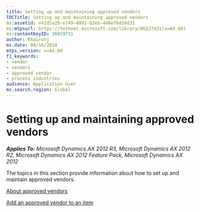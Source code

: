 ```yaml
---
title: Setting up and maintaining approved vendors
TOCTitle: Setting up and maintaining approved vendors
ms:assetid: e41d5a29-e749-4991-b2eb-448ef6d16d31
ms:mtpsurl: https://technet.microsoft.com/library/Hh227431(v=AX.60)
ms:contentKeyID: 36059731
author: Khairunj
ms.date: 04/18/2014
mtps_version: v=AX.60
f1_keywords:
- vendor
- vendors
- approved vendor
- process industries
audience: Application User
ms.search.region: Global
---
```


# Setting up and maintaining approved vendors 


_**Applies To:** Microsoft Dynamics AX 2012 R3, Microsoft Dynamics AX 2012 R2, Microsoft Dynamics AX 2012 Feature Pack, Microsoft Dynamics AX 2012_

The topics in this section provide information about how to set up and maintain approved vendors.

[About approved vendors](about-approved-vendors.md)

[Add an approved vendor to an item](add-an-approved-vendor-to-an-item.md)

  


